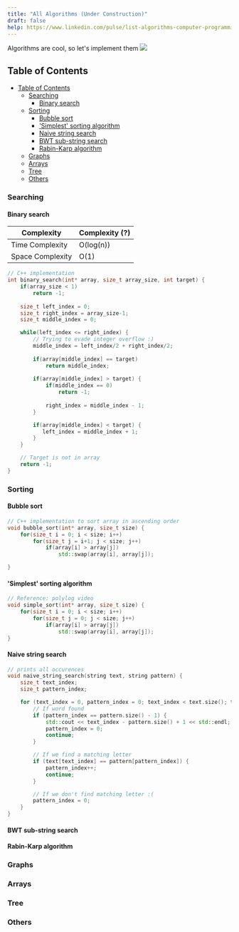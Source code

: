 ```yaml
---
title: "All Algorithms (Under Construction)"
draft: false
help: https://www.linkedin.com/pulse/list-algorithms-computer-programming-pranam-bhat/
---
```


Algorithms are cool, so let's implement them
![](https://upload.wikimedia.org/wikipedia/commons/b/b6/Rubik%27s_cube_v3.svg)

## Table of Contents
- [Table of Contents](#table-of-contents)
  - [Searching](#searching)
    - [Binary search](#binary-search)
  - [Sorting](#sorting)
    - [Bubble sort](#bubble-sort)
    - ['Simplest' sorting algorithm](#simplest-sorting-algorithm)
    - [Naive string search](#naive-string-search)
    - [BWT sub-string search](#bwt-sub-string-search)
    - [Rabin-Karp algorithm](#rabin-karp-algorithm)
  - [Graphs](#graphs)
  - [Arrays](#arrays)
  - [Tree](#tree)
  - [Others](#others)

### Searching
#### Binary search

| Complexity       | Complexity (?) |
| ---------------- | -------------- |
| Time Complexity  | O(log(n))      |
| Space Complexity | O(1)           |

```cpp
// C++ implementation
int binary_search(int* array, size_t array_size, int target) {
    if(array_size < 1)
        return -1;
    
    size_t left_index = 0;
    size_t right_index = array_size-1;
    size_t middle_index = 0;

    while(left_index <= right_index) {
        // Trying to evade integer overflow :)
        middle_index = left_index/2 + right_index/2;
        
        if(array[middle_index] == target)
            return middle_index;
        
        if(array[middle_index] > target) {
            if(middle_index == 0)
                return -1;
            
            right_index = middle_index - 1;
        }

        if(array[middle_index] < target) {
           left_index = middle_index + 1;
        }
    }

    // Target is not in array
    return -1;
}
```

### Sorting
#### Bubble sort
```C++
// C++ implementation to sort array in ascending order
void bubble_sort(int* array, size_t size) {
    for(size_t i = 0; i < size; i++)
        for(size_t j = i+1; j < size; j++)
            if(array[i] > array[j])
                std::swap(array[i], array[j]);

}
```

#### 'Simplest' sorting algorithm
```C++
// Reference: polylog video
void simple_sort(int* array, size_t size) {
    for(size_t i = 0; i < size; i++)
        for(size_t j = 0; j < size; j++)
            if(array[i] > array[j])
                std::swap(array[i], array[j]);
}
```
#### Naive string search
```C++
// prints all occurences
void naive_string_search(string text, string pattern) {
    size_t text_index;
    size_t pattern_index;

    for (text_index = 0, pattern_index = 0; text_index < text.size(); text_index++) {
        // If word found
        if (pattern_index == pattern.size() - 1) {
            std::cout << text_index - pattern.size() + 1 << std::endl;
            pattern_index = 0;
            continue;
        }

        // If we find a matching letter
        if (text[text_index] == pattern[pattern_index]) {
            pattern_index++;
            continue;
        }

        // If we don't find matching letter :(
        pattern_index = 0;
    }
}
```

#### BWT sub-string search

#### Rabin-Karp algorithm

### Graphs

### Arrays

### Tree

### Others


